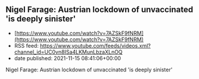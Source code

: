 ## Nigel Farage: Austrian lockdown of unvaccinated 'is deeply sinister'
 - [https://www.youtube.com/watch?v=7AZSkF9fNRM](https://www.youtube.com/watch?v=7AZSkF9fNRM)
 - RSS feed: https://www.youtube.com/feeds/videos.xml?channel_id=UC0vn8ISa4LKMunLbzaXLnOQ
 - date published: 2021-11-15 08:41:06+00:00

Nigel Farage: Austrian lockdown of unvaccinated 'is deeply sinister'


